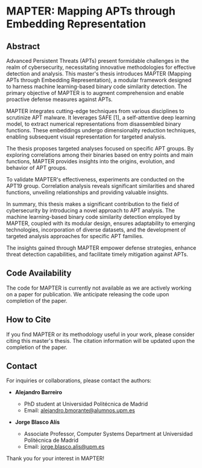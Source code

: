 # MAPTER: Mapping APTs through Embedding Representation

## Abstract

Advanced Persistent Threats (APTs) present formidable challenges in the realm of cybersecurity, necessitating innovative methodologies for effective detection and analysis. This master's thesis introduces MAPTER (Mapping APTs through Embedding Representation), a modular framework designed to harness machine learning-based binary code similarity detection. The primary objective of MAPTER is to augment comprehension and enable proactive defense measures against APTs.

MAPTER integrates cutting-edge techniques from various disciplines to scrutinize APT malware. It leverages SAFE [1], a self-attentive deep learning model, to extract numerical representations from disassembled binary functions. These embeddings undergo dimensionality reduction techniques, enabling subsequent visual representation for targeted analysis.

The thesis proposes targeted analyses focused on specific APT groups. By exploring correlations among their binaries based on entry points and main functions, MAPTER provides insights into the origins, evolution, and behavior of APT groups.

To validate MAPTER's effectiveness, experiments are conducted on the APT19 group. Correlation analysis reveals significant similarities and shared functions, unveiling relationships and providing valuable insights.

In summary, this thesis makes a significant contribution to the field of cybersecurity by introducing a novel approach to APT analysis. The machine learning-based binary code similarity detection employed by MAPTER, coupled with its modular design, ensures adaptability to emerging technologies, incorporation of diverse datasets, and the development of targeted analysis approaches for specific APT families.

The insights gained through MAPTER empower defense strategies, enhance threat detection capabilities, and facilitate timely mitigation against APTs.

## Code Availability

The code for MAPTER is currently not available as we are actively working on a paper for publication. We anticipate releasing the code upon completion of the paper.

## How to Cite

If you find MAPTER or its methodology useful in your work, please consider citing this master's thesis. The citation information will be updated upon the completion of the paper.

## Contact

For inquiries or collaborations, please contact the authors:

- **Alejandro Barreiro**
  - PhD student at Universidad Politécnica de Madrid
  - Email: alejandro.bmorante@alumnos.upm.es

- **Jorge Blasco Alís**
  - Associate Professor, Computer Systems Department at Universidad Politécnica de Madrid
  - Email: jorge.blasco.alis@upm.es

Thank you for your interest in MAPTER!

